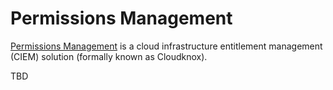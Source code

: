 # Permissions Management

[Permissions Management](https://docs.microsoft.com/azure/active-directory/cloud-infrastructure-entitlement-management/overview) is a cloud infrastructure entitlement management (CIEM) solution (formally known as Cloudknox). 

TBD